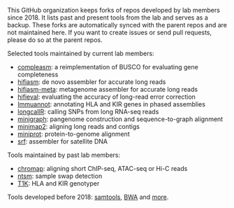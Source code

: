 This GitHub organization keeps forks of repos developed by lab members since 2018.
It lists past and present tools from the lab and serves as a backup.
These forks are automatically synced with the parent repos and are not maintained here.
If you want to create issues or send pull requests, please do so at the parent repos.

Selected tools maintained by current lab members:
* [compleasm](https://github.com/huangnengCSU/compleasm): a reimplementation of BUSCO for evaluating gene completeness
* [hifiasm](https://github.com/chhylp123/hifiasm): de novo assembler for accurate long reads
* [hifiasm-meta](https://github.com/xfengnefx/hifiasm-meta): metagenome assembler for accurate long reads
* [hifieval](https://github.com/hlilab/hifieval): evaluating the accuracy of long-read error correction
* [Immuannot](https://github.com/YingZhou001/Immuannot): annotating HLA and KIR genes in phased assemblies
* [longcallR](https://github.com/huangnengCSU/longcallR): calling SNPs from long RNA-seq reads
* [minigraph](https://github.com/lh3/minigraph): pangenome construction and sequence-to-graph alignment
* [minimap2](https://github.com/lh3/minimap2): aligning long reads and contigs
* [miniprot](https://github.com/lh3/miniprot): protein-to-genome alignment
* [srf](https://github.com/lh3/srf): assembler for satellite DNA

Tools maintained by past lab members:
* [chromap](https://github.com/haowenz/chromap): aligning short ChIP-seq, ATAC-seq or Hi-C reads
* [ntsm](https://github.com/JustinChu/ntsm): sample swap detection
* [T1K](https://github.com/mourisl/T1K): HLA and KIR genotyper

Tools developed before 2018: [samtools](https://github.com/samtools/samtools), [BWA](https://github.com/lh3/BWA) and [more](https://github.com/lh3).
